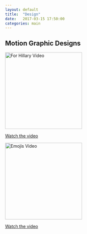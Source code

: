 ```yaml
---
layout: default
title:  "Design"
date:   2017-03-15 17:50:00
categories: main
---
```


<h2>
Motion Graphic Designs
</h2>
<div>
<a href="https://www.youtube.com/watch?v=OI-6-eF6Yks">
<img src= "http://www.katekight.com/Images/ForHIllaryScreenShot.png" alt="For Hillary Video" Height="250"> 
</a>
<p>
<a href="https://www.youtube.com/watch?v=OI-6-eF6Yks"> Watch the video </a>
</div>
</p>

<div>
<a href="https://spark.adobe.com/video/TzLr9JzUl2zwI">
<img src= "http://www.katekight.com/Images/EmojisScreenshot.png" Alt="Emojis Video" Height="250">
</a>
<p>
<a href="https://spark.adobe.com/video/TzLr9JzUl2zwI"> Watch the video </a> 
</p>
</div>
